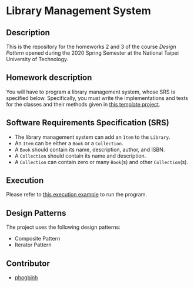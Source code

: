# Library Management System
## Description
This is the repository for the homeworks 2 and 3 of the course *Design Pattern* opened during the 2020 Spring Semester at the National Taipei University of Technology.

## Homework description
You will have to program a library management system, whose SRS is specified below. Specifically, you must write the implementations and tests for the classes and their methods given in [this template project](
https://drive.google.com/file/d/1PH1wbgZ-TB2FJaLjuJo4Lfj6AGJHHVS7/view?usp=sharing).

## Software Requirements Specification (SRS)
* The library management system can add an `Item` to the `Library`.
* An `Item` can be either a `Book` or a `Collection`.
* A `Book` should contain its name, description, author, and ISBN.
* A `Collection` should contain its name and description.
* A `Collection` can contain zero or many `Book`(s) and other `Collection`(s).

## Execution
Please refer to [this execution example](docs/EXECUTION_EXAMPLE.md) to run the program.

## Design Patterns
The project uses the following design patterns:
* Composite Pattern
* Iterator Pattern

## Contributor
* [phogbinh](https://github.com/phogbinh)